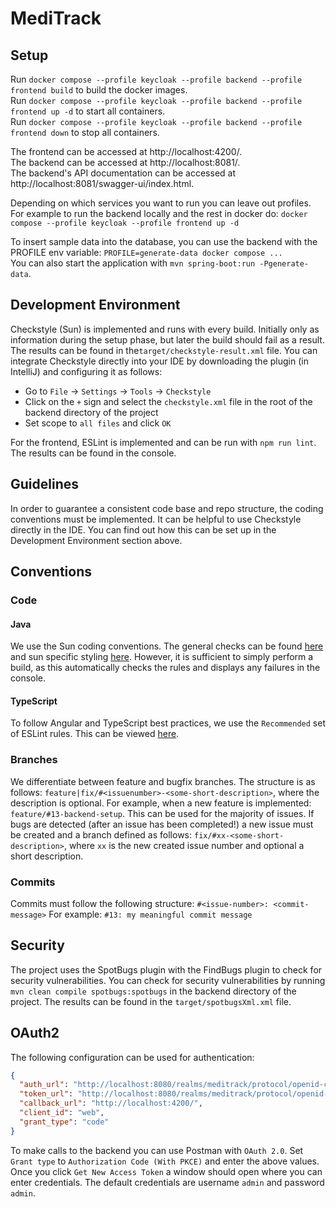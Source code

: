 # MediTrack

## Setup

Run `docker compose --profile keycloak --profile backend --profile frontend build` to build the docker images.  
Run `docker compose --profile keycloak --profile backend --profile frontend up -d` to start all containers.  
Run `docker compose --profile keycloak --profile backend --profile frontend down` to stop all containers.

The frontend can be accessed at http://localhost:4200/.  
The backend can be accessed at http://localhost:8081/.  
The backend's API documentation can be accessed at http://localhost:8081/swagger-ui/index.html.

Depending on which services you want to run you can leave out profiles. For example to run the backend locally and the
rest in docker do: `docker compose --profile keycloak --profile frontend up -d`

To insert sample data into the database, you can use the backend with the PROFILE env variable: `PROFILE=generate-data docker compose ...`  
You can also start the application with `mvn spring-boot:run -Pgenerate-data`.

## Development Environment

Checkstyle (Sun) is implemented and runs with every build. Initially only as information during the setup phase,
but later the build should fail as a result. The results can be found in the`target/checkstyle-result.xml` file.
You can integrate Checkstyle directly into your IDE by downloading the plugin (in IntelliJ) and configuring it as
follows:

- Go to `File` -> `Settings` -> `Tools` -> `Checkstyle`
- Click on the `+` sign and select the `checkstyle.xml` file in the root of the backend directory of the project
- Set scope to `all files` and click `OK`

For the frontend, ESLint is implemented and can be run with `npm run lint`. The results can be found in the console.

## Guidelines

In order to guarantee a consistent code base and repo structure, the coding conventions must be implemented.
It can be helpful to use Checkstyle directly in the IDE. You can find out how this can be set up
in the Development Environment section above.

## Conventions

### Code

#### Java

We use the Sun coding conventions. The general checks can be found [here](https://checkstyle.sourceforge.io/checks.html)
and sun specific styling [here](https://checkstyle.sourceforge.io/sun_style.html). However, it is sufficient to simply
perform a build, as this automatically checks the rules and displays any failures in the console.

#### TypeScript

To follow Angular and TypeScript best practices, we use the `Recommended` set of ESLint rules. This can be viewed
[here](https://github.com/angular-eslint/angular-eslint/blob/main/packages/eslint-plugin/src/configs/README.md).

### Branches

We differentiate between feature and bugfix branches. The structure is as follows:
`feature|fix/#<issuenumber>-<some-short-description>`, where the description is optional. For
example, when a new feature is implemented: `feature/#13-backend-setup`. This can be used for the majority of issues.
If bugs are detected (after an issue has been completed!) a new issue must be created and a branch defined as follows:
`fix/#xx-<some-short-description>`, where `xx` is the new created issue number and optional a short description.

### Commits

Commits must follow the following structure:
`#<issue-number>: <commit-message>`
For example: `#13: my meaningful commit message`

## Security

The project uses the SpotBugs plugin with the FindBugs plugin to check for security vulnerabilities.
You can check for security vulnerabilities by running `mvn clean compile spotbugs:spotbugs` in the backend directory
of the project. The results can be found in the `target/spotbugsXml.xml` file.

## OAuth2

The following configuration can be used for authentication:

```json
{
  "auth_url": "http://localhost:8080/realms/meditrack/protocol/openid-connect/auth",
  "token_url": "http://localhost:8080/realms/meditrack/protocol/openid-connect/token",
  "callback_url": "http://localhost:4200/",
  "client_id": "web",
  "grant_type": "code"
}
```

To make calls to the backend you can use Postman with `OAuth 2.0`.
Set `Grant type` to `Authorization Code (With PKCE)` and enter the above values.
Once you click `Get New Access Token` a window should open where you can enter credentials.
The default credentials are username `admin` and password `admin`.
